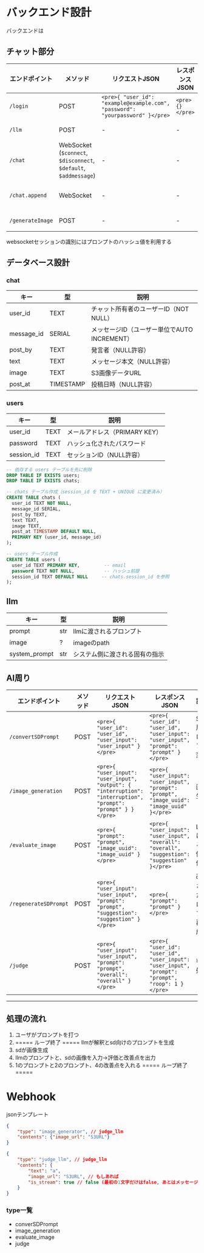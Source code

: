 # バックエンド設計

バックエンドは

## チャット部分


| エンドポイント | メソッド | リクエストJSON | レスポンスJSON | 備考 |
| --- | --- | --- | --- | --- |
| `/login` | POST | `<pre>{ "user_id": "example@example.com", "password": "yourpassword" }</pre>` | `<pre>{}</pre>` | ログイン |
| `/llm` | POST | - | - | LLMへ問い合わせ |
| `/chat` | WebSocket (`$connect`, `$disconnect`, `$default`, `$addmessage`) | - | - | WebSocket接続に使用 |
| `/chat.append` | WebSocket | - | - | 新たにチャットに追加する |
| `/generateImage` | POST | - | - | 画像生成リクエスト |

websocketセッションの識別にはプロンプトのハッシュ値を利用する

## データベース設計

### chat

| キー         | 型        | 説明                             |
|--------------|-----------|--------------------------------|
| user_id      | TEXT      | チャット所有者のユーザーID（NOT NULL）       |
| message_id   | SERIAL    | メッセージID（ユーザー単位でAUTO INCREMENT） |
| post_by      | TEXT      | 発言者（NULL許容）                    |
| text         | TEXT      | メッセージ本文（NULL許容）                |
| image        | TEXT      | S3画像データURL                     |
| post_at      | TIMESTAMP | 投稿日時（NULL許容）                   |

### users

| キー        | 型    | 説明                            |
|-------------|--------|---------------------------------|
| user_id     | TEXT   | メールアドレス（PRIMARY KEY）  |
| password    | TEXT   | ハッシュ化されたパスワード      |
| session_id  | TEXT   | セッションID（NULL許容）        |


```sql
-- 依存する users テーブルを先に削除
DROP TABLE IF EXISTS users;
DROP TABLE IF EXISTS chats;

-- chats テーブル作成（session_id を TEXT + UNIQUE に変更済み）
CREATE TABLE chats (
  user_id TEXT NOT NULL,
  message_id SERIAL,
  post_by TEXT,
  text TEXT,
  image TEXT,
  post_at TIMESTAMP DEFAULT NULL,
  PRIMARY KEY (user_id, message_id)
);

-- users テーブル作成
CREATE TABLE users (
  user_id TEXT PRIMARY KEY,         -- email
  password TEXT NOT NULL,           -- ハッシュ前提
  session_id TEXT DEFAULT NULL     -- chats.session_id を参照
);

```

## llm

| キー | 型 | 説明 |
| --- | --- | --- |
| prompt | str | llmに渡されるプロンプト |
| image | ? | imageのpath |
| system_prompt | str | システム側に渡される固有の指示 |

## AI周り

| エンドポイント | メソッド | リクエストJSON | レスポンスJSON | 説明 |
| --- | --- | --- | --- | --- |
| `/convertSDPrompt` | POST | `<pre>{ "user_id": "user_id", "user_input": "user_input" }</pre>` | `<pre>{ "user_id": "user_id", "user_input": "user_input", "prompt": "prompt" }</pre>` | SD用プロンプト変換 |
| `/image_generation` | POST | `<pre>{ "user_input": "user_input", "output": { "interruption": "interruption", "prompt": "prompt" } }</pre>` | `<pre>{ "user_input": "user_input", "prompt": "prompt", "image_uuid": "image_uuid" }</pre>` | 画像生成 |
| `/evaluate_image` | POST | `<pre>{ "prompt": "prompt", "image_uuid": "image_uuid" }</pre>` | `<pre>{ "user_input": "user_input", "overall": "overall", "suggestion": "suggestion" }</pre>` | LLMによる画像評価 |
| `/regenerateSDPrompt` | POST | `<pre>{ "user_input": "user_input", "prompt": "prompt", "suggestion": "suggestion" }</pre>` | `<pre>{ "prompt": "prompt" }</pre>` | 改善されたプロンプト再生成 |
| `/judge` | POST | `<pre>{ "user_input": "user_input", "prompt": "prompt", "overall": "overall" }</pre>` | `<pre>{ "user_id": "user_id", "user_input": "user_input", "prompt": "prompt", "roop": 1 }</pre>` | 判定処理 |

---

## 処理の流れ

1. ユーザがプロンプトを打つ
2. ===== ループ終了 =====
llmが解釈とsd向けのプロンプトを生成
3. sdが画像生成
4. llmのプロンプトと、sdの画像を入力→評価と改善点を出力
5. 1のプロンプトと2のプロンプト、4の改善点を入れる
===== ループ終了 =====

# Webhook

jsonテンプレート

```json
{
	"type": "image_generator", // judge_llm
	"contents": {"image_url": "S3URL"}
}
```

```json
{
	"type": "judge_llm", // judge_llm
	"contents": {
		"text": "a",
		"image_url": "S3URL", // もしあれば
		"is_stream": true // false (最初の1文字だけはfalse, あとはメッセージが終了するまでtrue）
	}
}
```

### type一覧

- converSDPrompt
- image_generation
- evaluate_image
- judge